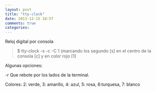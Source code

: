```yaml
---
layout: post
title: "tty-clock"
date: 2013-12-15 18:57
comments: true
categories: 
---
```

Reloj digital por consola

>$ tty-clock -s -c -C 1 (marcando los segundo [s] en el centro de la consola [c] y en color rojo [1]

Algunas opciones:

-r	Que rebote por los lados de la terminal.

Colores: 2: verde, 3: amarillo, 4: azul, 5: rosa, 6:turquesa, 7: blanco

